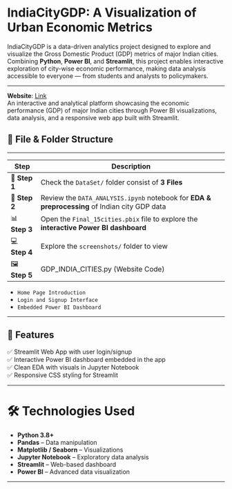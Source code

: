 # IndiaCityGDP: A Visualization of Urban Economic Metrics

IndiaCityGDP is a data-driven analytics project designed to explore and visualize the Gross Domestic Product (GDP) metrics of major Indian cities. Combining **Python**, **Power BI**, and **Streamlit**, this project enables interactive exploration of city-wise economic performance, making data analysis accessible to everyone — from students and analysts to policymakers.

---

**Website**: [Link](https://gdp-of-india-cities--gandevishnuvardhan.streamlit.app/)  
An interactive and analytical platform showcasing the economic performance (GDP) of major Indian cities through Power BI visualizations, data analysis, and a responsive web app built with Streamlit.

## 📁 File & Folder Structure

---

| Step | Description |
|------|-------------|
| 🧠 **Step 1** | Check the `DataSet/` folder consist of **3 Files** | 
| 📂 **Step 2** | Review the `DATA_ANALYSIS.ipynb` notebook for **EDA & preprocessing** of Indian city GDP data |
| 📊 **Step 3** | Open the `Final_15cities.pbix` file to explore the **interactive Power BI dashboard** |
| 💻 **Step 4** | Explore the `screenshots/` folder to view |
| 🖼️ **Step 5** | GDP_INDIA_CITIES.py (Website Code)|
  - `Home Page Introduction`
  - `Login and Signup Interface`
  - `Embedded Power BI Dashboard`

---

## 🚀 Features

✅ Streamlit Web App with user login/signup  
✅ Interactive Power BI dashboard embedded in the app  
✅ Clean EDA with visuals in Jupyter Notebook  
✅ Responsive CSS styling for Streamlit  

---

# 🛠️ Technologies Used

- **Python 3.8+**
- **Pandas** – Data manipulation
- **Matplotlib / Seaborn** – Visualizations
- **Jupyter Notebook** – Exploratory data analysis
- **Streamlit** – Web-based dashboard
- **Power BI** – Advanced data visualization

---
